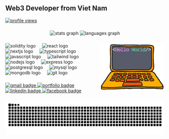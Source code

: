 <h2 align="left">Web3 Developer from Viet Nam</h2>

<!-- Profile views (antonkomarev) -->
<a align="center" href="https://github.com/antonkomarev/github-profile-views-counter">
  <img src="https://komarev.com/ghpvc/?username=khoanna&label=Profile%20views&color=0b1221&style=flat-square" alt="profile views" />
</a>

###

<div align="center">
  <img src="https://github-readme-stats.vercel.app/api?username=khoanna&hide_title=false&hide_rank=false&show_icons=true&include_all_commits=true&count_private=true&disable_animations=false&theme=dracula&locale=en&hide_border=false" height="150" alt="stats graph"  />
  <img src="https://github-readme-stats.vercel.app/api/top-langs?username=khoanna&locale=en&hide_title=false&layout=compact&card_width=320&langs_count=8&theme=dracula&hide_border=false" height="150" alt="languages graph"  />
</div>

###

<!-- optional fun gif (can remove if you prefer a cleaner look) -->
<img align="right" height="150" src="./gif.gif" alt="Ethereum neon animation" />

###

<!-- Tech icons (prioritize Web3 + fullstack; only icons that render reliably) -->
<div align="left">
  <!-- Web3 / Blockchain -->
  <img src="https://cdn.jsdelivr.net/gh/devicons/devicon/icons/solidity/solidity-original.svg" height="30" alt="solidity logo" />
  <img width="12" />

  <!-- Frontend -->
  <img src="https://cdn.jsdelivr.net/gh/devicons/devicon/icons/react/react-original.svg" height="30" alt="react logo" />
  <img width="12" />
  <img src="https://cdn.jsdelivr.net/gh/devicons/devicon/icons/nextjs/nextjs-original.svg" height="30" alt="nextjs logo" />
  <img width="12" />
  <img src="https://cdn.jsdelivr.net/gh/devicons/devicon/icons/typescript/typescript-original.svg" height="30" alt="typescript logo" />
  <img width="12" />
  <img src="https://cdn.jsdelivr.net/gh/devicons/devicon/icons/javascript/javascript-original.svg" height="30" alt="javascript logo" />
  <img width="12" />
  <img src="https://cdn.jsdelivr.net/gh/devicons/devicon/icons/tailwindcss/tailwindcss-original.svg" height="30" alt="tailwind logo" />
  <img width="12" />

  <!-- Backend -->
  <img src="https://cdn.jsdelivr.net/gh/devicons/devicon/icons/nodejs/nodejs-original.svg" height="30" alt="nodejs logo" />
  <img width="12" />
  <img src="https://cdn.jsdelivr.net/gh/devicons/devicon/icons/express/express-original.svg" height="30" alt="express logo" />
  <img width="12" />

  <!-- Databases & Tools -->
  <img src="https://cdn.jsdelivr.net/gh/devicons/devicon/icons/postgresql/postgresql-original.svg" height="30" alt="postgresql logo" />
  <img width="12" />
  <img src="https://cdn.jsdelivr.net/gh/devicons/devicon/icons/mysql/mysql-original.svg" height="30" alt="mysql logo" />
  <img width="12" />
  <img src="https://cdn.jsdelivr.net/gh/devicons/devicon/icons/mongodb/mongodb-original.svg" height="30" alt="mongodb logo" />
  <img width="12" />
  <img src="https://cdn.jsdelivr.net/gh/devicons/devicon/icons/git/git-original.svg" height="30" alt="git logo" />
</div>

###

<!-- Contact & Links -->
<div align="left">
  <a href="mailto:khoa210105@gmail.com">
    <img src="https://img.shields.io/static/v1?message=Gmail&logo=gmail&label=khoa210105%40gmail.com&color=0B1221&logoColor=white&labelColor=0B1221&style=for-the-badge" height="35" alt="gmail badge" />
  </a>
  <a href="https://khoanguyendev.vercel.app" target="_blank">
    <img src="https://img.shields.io/static/v1?message=Portfolio&logo=vercel&label=khoanguyendev.vercel.app&color=111827&logoColor=white&labelColor=111827&style=for-the-badge" height="35" alt="portfolio badge" />
  </a>
  <a href="https://www.linkedin.com/in/khoa-nguyen-95114a287/" target="_blank">
    <img src="https://img.shields.io/static/v1?message=LinkedIn&logo=linkedin&label=Khoa%20Nguyen&color=0A66C2&logoColor=white&labelColor=0A66C2&style=for-the-badge" height="35" alt="linkedin badge" />
  </a>
  <a href="https://facebook.com/AnhKhoaS" target="_blank">
    <img src="https://img.shields.io/static/v1?message=Facebook&logo=facebook&label=AnhKhoaS&color=0b1221&logoColor=white&labelColor=0b1221&style=for-the-badge" height="35" alt="facebook badge" />
  </a>
</div>

###

<picture>
  <source media="(prefers-color-scheme: dark)" srcset="https://github.com/Trong-Tra/Trong-Tra/blob/output/github-contribution-grid-snake-dark.svg" />
  <source media="(prefers-color-scheme: light)" srcset="https://github.com/Trong-Tra/Trong-Tra/blob/output/github-contribution-grid-snake.svg" />
  <img alt="github-snake" src="https://github.com/khoanna/khoanna/blob/output/github-contribution-grid-snake.svg" />
</picture>
